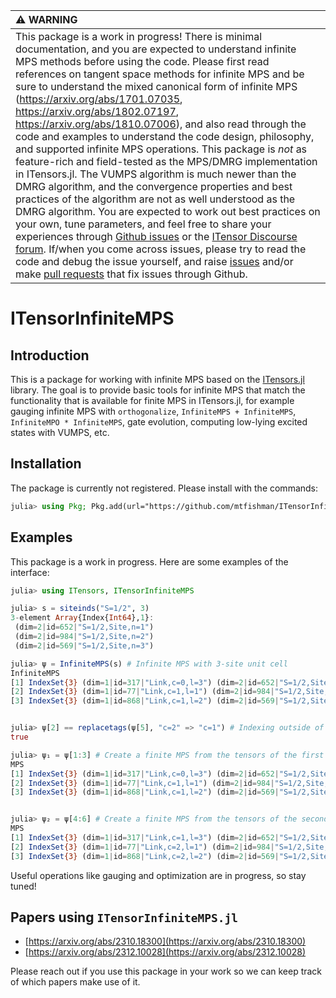 | :warning: WARNING          |
|:---------------------------|
| This package is a work in progress! There is minimal documentation, and you are expected to understand infinite MPS methods before using the code. Please first read references on tangent space methods for infinite MPS and be sure to understand the mixed canonical form of infinite MPS (https://arxiv.org/abs/1701.07035, https://arxiv.org/abs/1802.07197, https://arxiv.org/abs/1810.07006), and also read through the code and examples to understand the code design, philosophy, and supported infinite MPS operations. This package is *not* as feature-rich and field-tested as the MPS/DMRG implementation in ITensors.jl. The VUMPS algorithm is much newer than the DMRG algorithm, and the convergence properties and best practices of the algorithm are not as well understood as the DMRG algorithm. You are expected to work out best practices on your own, tune parameters, and feel free to share your experiences through [Github issues](https://github.com/ITensor/ITensorInfiniteMPS.jl/issues) or the [ITensor Discourse forum](https://itensor.discourse.group/). If/when you come across issues, please try to read the code and debug the issue yourself, and raise [issues](https://github.com/ITensor/ITensorInfiniteMPS.jl/issues) and/or make [pull requests](https://github.com/ITensor/ITensorInfiniteMPS.jl/pulls) that fix issues through Github. |

# ITensorInfiniteMPS

## Introduction
This is a package for working with infinite MPS based on the [ITensors.jl](https://github.com/ITensor/ITensors.jl) library. The goal is to provide basic tools for infinite MPS that match the functionality that is available for finite MPS in ITensors.jl, for example gauging infinite MPS with `orthogonalize`, `InfiniteMPS + InfiniteMPS`, `InfiniteMPO * InfiniteMPS`, gate evolution, computing low-lying excited states with VUMPS, etc.

## Installation

The package is currently not registered. Please install with the commands:
```julia
julia> using Pkg; Pkg.add(url="https://github.com/mtfishman/ITensorInfiniteMPS.jl.git")
```

## Examples

This package is a work in progress. Here are some examples of the interface:
```julia
julia> using ITensors, ITensorInfiniteMPS

julia> s = siteinds("S=1/2", 3)
3-element Array{Index{Int64},1}:
 (dim=2|id=652|"S=1/2,Site,n=1")
 (dim=2|id=984|"S=1/2,Site,n=2")
 (dim=2|id=569|"S=1/2,Site,n=3")

julia> ψ = InfiniteMPS(s) # Infinite MPS with 3-site unit cell
InfiniteMPS
[1] IndexSet{3} (dim=1|id=317|"Link,c=0,l=3") (dim=2|id=652|"S=1/2,Site,c=1,n=1") (dim=1|id=77|"Link,c=1,l=1")
[2] IndexSet{3} (dim=1|id=77|"Link,c=1,l=1") (dim=2|id=984|"S=1/2,Site,c=1,n=2") (dim=1|id=868|"Link,c=1,l=2")
[3] IndexSet{3} (dim=1|id=868|"Link,c=1,l=2") (dim=2|id=569|"S=1/2,Site,c=1,n=3") (dim=1|id=317|"Link,c=1,l=3")


julia> ψ[2] == replacetags(ψ[5], "c=2" => "c=1") # Indexing outside of the unit cell gets tensors from other unit cells
true

julia> ψ₁ = ψ[1:3] # Create a finite MPS from the tensors of the first unit cell
MPS
[1] IndexSet{3} (dim=1|id=317|"Link,c=0,l=3") (dim=2|id=652|"S=1/2,Site,c=1,n=1") (dim=1|id=77|"Link,c=1,l=1")
[2] IndexSet{3} (dim=1|id=77|"Link,c=1,l=1") (dim=2|id=984|"S=1/2,Site,c=1,n=2") (dim=1|id=868|"Link,c=1,l=2")
[3] IndexSet{3} (dim=1|id=868|"Link,c=1,l=2") (dim=2|id=569|"S=1/2,Site,c=1,n=3") (dim=1|id=317|"Link,c=1,l=3")


julia> ψ₂ = ψ[4:6] # Create a finite MPS from the tensors of the second unit cell
MPS
[1] IndexSet{3} (dim=1|id=317|"Link,c=1,l=3") (dim=2|id=652|"S=1/2,Site,c=2,n=1") (dim=1|id=77|"Link,c=2,l=1")
[2] IndexSet{3} (dim=1|id=77|"Link,c=2,l=1") (dim=2|id=984|"S=1/2,Site,c=2,n=2") (dim=1|id=868|"Link,c=2,l=2")
[3] IndexSet{3} (dim=1|id=868|"Link,c=2,l=2") (dim=2|id=569|"S=1/2,Site,c=2,n=3") (dim=1|id=317|"Link,c=2,l=3")
```
Useful operations like gauging and optimization are in progress, so stay tuned!

## Papers using `ITensorInfiniteMPS.jl`

- [https://arxiv.org/abs/2310.18300](https://arxiv.org/abs/2310.18300)
- [https://arxiv.org/abs/2312.10028](https://arxiv.org/abs/2312.10028)

Please reach out if you use this package in your work so we can keep track of which papers make use of it.
